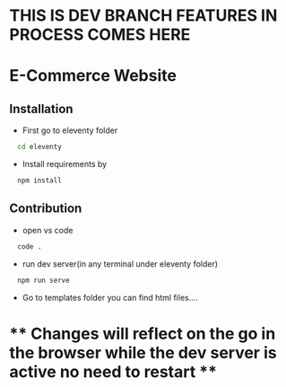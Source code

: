 
# **THIS IS DEV BRANCH FEATURES IN PROCESS COMES HERE**



# E-Commerce Website


## Installation

  - First go to eleventy folder
  ```bash
    cd eleventy
  ```

  - Install requirements by
  ```bash
    npm install
  ```

## Contribution

  - open vs code
  ```bash
    code .
  ```

  - run dev server(in any terminal under eleventy folder)
  ```bash
    npm run serve
  ```

  - Go to templates folder you can find html files....

# ** Changes will reflect on the go in the browser while the dev server is active no need to restart **
